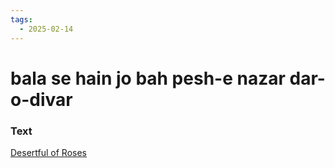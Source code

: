 ```yaml
---
tags:
  - 2025-02-14
---
```

# bala se hain jo bah pesh-e nazar dar-o-divar

### Text
[Desertful of Roses](https://franpritchett.com/00ghalib/058/index_058.html)


